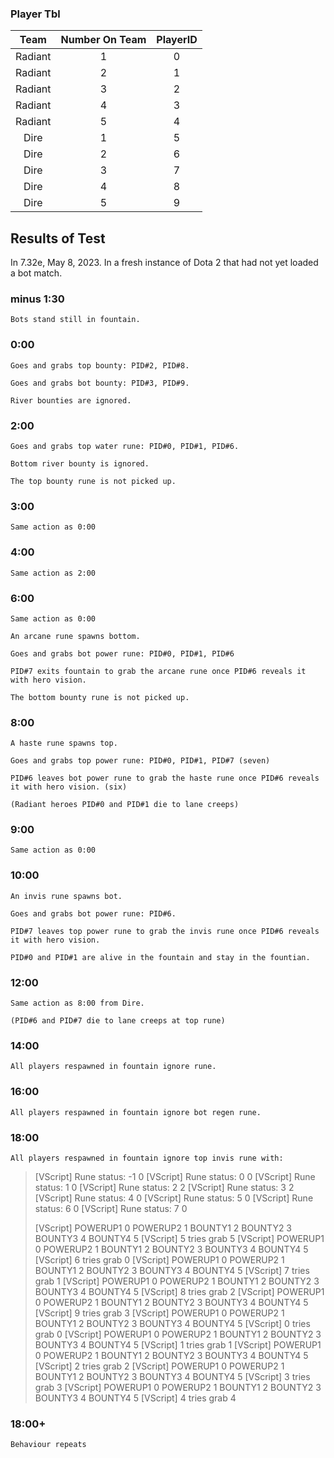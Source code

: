 ### Player Tbl
| Team | Number On Team | PlayerID |
| :---: | :---: | :---: |
| Radiant | 1 | 0 |
| Radiant | 2 | 1 |
| Radiant | 3 | 2 |
| Radiant | 4 | 3 |
| Radiant | 5 | 4 |
| Dire | 1 | 5 |
| Dire | 2 | 6 |
| Dire | 3 | 7 |
| Dire | 4 | 8 |
| Dire | 5 | 9 |

## Results of Test
 In 7.32e, May 8, 2023.
In a fresh instance of Dota 2 that had not yet loaded a bot match.
### minus 1:30
	Bots stand still in fountain.
### 0:00
	Goes and grabs top bounty: PID#2, PID#8.

	Goes and grabs bot bounty: PID#3, PID#9.

	River bounties are ignored.
### 2:00
	Goes and grabs top water rune: PID#0, PID#1, PID#6.

	Bottom river bounty is ignored.

	The top bounty rune is not picked up.

### 3:00
	Same action as 0:00

### 4:00 
	Same action as 2:00

### 6:00
	Same action as 0:00

	An arcane rune spawns bottom.

	Goes and grabs bot power rune: PID#0, PID#1, PID#6

	PID#7 exits fountain to grab the arcane rune once PID#6 reveals it with hero vision.

	The bottom bounty rune is not picked up.

### 8:00
	A haste rune spawns top.

	Goes and grabs top power rune: PID#0, PID#1, PID#7 (seven)

	PID#6 leaves bot power rune to grab the haste rune once PID#6 reveals it with hero vision. (six)

	(Radiant heroes PID#0 and PID#1 die to lane creeps)

### 9:00
	Same action as 0:00

### 10:00
	An invis rune spawns bot.

	Goes and grabs bot power rune: PID#6.

	PID#7 leaves top power rune to grab the invis rune once PID#6 reveals it with hero vision.

	PID#0 and PID#1 are alive in the fountain and stay in the fountian.


### 12:00
	Same action as 8:00 from Dire.

	(PID#6 and PID#7 die to lane creeps at top rune)

### 14:00
	All players respawned in fountain ignore rune.

### 16:00
	All players respawned in fountain ignore bot regen rune.

### 18:00
	All players respawned in fountain ignore top invis rune with:

> [VScript] Rune status:	-1	0
> [VScript] Rune status:	0	0
> [VScript] Rune status:	1	0
> [VScript] Rune status:	2	2
> [VScript] Rune status:	3	2
> [VScript] Rune status:	4	0
> [VScript] Rune status:	5	0
> [VScript] Rune status:	6	0
> [VScript] Rune status:	7	0
> 
> [VScript] POWERUP1	0	POWERUP2	1	BOUNTY1	2	BOUNTY2	3	BOUNTY3	4	BOUNTY4	5
> [VScript] 5	tries grab	5
> [VScript] POWERUP1	0	POWERUP2	1	BOUNTY1	2	BOUNTY2	3	BOUNTY3	4	BOUNTY4	5
> [VScript] 6	tries grab	0
> [VScript] POWERUP1	0	POWERUP2	1	BOUNTY1	2	BOUNTY2	3	BOUNTY3	4	BOUNTY4	5
> [VScript] 7	tries grab	1
> [VScript] POWERUP1	0	POWERUP2	1	BOUNTY1	2	BOUNTY2	3	BOUNTY3	4	BOUNTY4	5
> [VScript] 8	tries grab	2
> [VScript] POWERUP1	0	POWERUP2	1	BOUNTY1	2	BOUNTY2	3	BOUNTY3	4	BOUNTY4	5
> [VScript] 9	tries grab	3
> [VScript] POWERUP1	0	POWERUP2	1	BOUNTY1	2	BOUNTY2	3	BOUNTY3	4	BOUNTY4	5
> [VScript] 0	tries grab	0
> [VScript] POWERUP1	0	POWERUP2	1	BOUNTY1	2	BOUNTY2	3	BOUNTY3	4	BOUNTY4	5
> [VScript] 1	tries grab	1
> [VScript] POWERUP1	0	POWERUP2	1	BOUNTY1	2	BOUNTY2	3	BOUNTY3	4	BOUNTY4	5
> [VScript] 2	tries grab	2
> [VScript] POWERUP1	0	POWERUP2	1	BOUNTY1	2	BOUNTY2	3	BOUNTY3	4	BOUNTY4	5
> [VScript] 3	tries grab	3
> [VScript] POWERUP1	0	POWERUP2	1	BOUNTY1	2	BOUNTY2	3	BOUNTY3	4	BOUNTY4	5
> [VScript] 4	tries grab	4

### 18:00+
	Behaviour repeats
